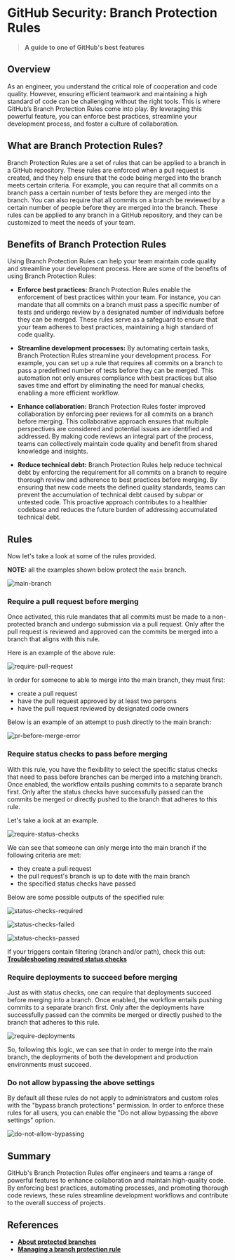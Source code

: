 # GitHub Security: Branch Protection Rules

> **A guide to one of GitHub's best features**

## Overview

As an engineer, you understand the critical role of cooperation and code quality. However, ensuring efficient teamwork and maintaining a high standard of code can be challenging without the right tools. This is where GitHub’s Branch Protection Rules come into play. By leveraging this powerful feature, you can enforce best practices, streamline your development process, and foster a culture of collaboration.

## What are Branch Protection Rules?

Branch Protection Rules are a set of rules that can be applied to a branch in a GitHub repository. These rules are enforced when a pull request is created, and they help ensure that the code being merged into the branch meets certain criteria. For example, you can require that all commits on a branch pass a certain number of tests before they are merged into the branch. You can also require that all commits on a branch be reviewed by a certain number of people before they are merged into the branch. These rules can be applied to any branch in a GitHub repository, and they can be customized to meet the needs of your team.

## Benefits of Branch Protection Rules

Using Branch Protection Rules can help your team maintain code quality and streamline your development process. Here are some of the benefits of using Branch Protection Rules:

- **Enforce best practices:** Branch Protection Rules enable the enforcement of best practices within your team. For instance, you can mandate that all commits on a branch must pass a specific number of tests and undergo review by a designated number of individuals before they can be merged. These rules serve as a safeguard to ensure that your team adheres to best practices, maintaining a high standard of code quality.

- **Streamline development processes:** By automating certain tasks, Branch Protection Rules streamline your development process. For example, you can set up a rule that requires all commits on a branch to pass a predefined number of tests before they can be merged. This automation not only ensures compliance with best practices but also saves time and effort by eliminating the need for manual checks, enabling a more efficient workflow.

- **Enhance collaboration:** Branch Protection Rules foster improved collaboration by enforcing peer reviews for all commits on a branch before merging. This collaborative approach ensures that multiple perspectives are considered and potential issues are identified and addressed. By making code reviews an integral part of the process, teams can collectively maintain code quality and benefit from shared knowledge and insights.

- **Reduce technical debt:** Branch Protection Rules help reduce technical debt by enforcing the requirement for all commits on a branch to require thorough review and adherence to best practices before merging. By ensuring that new code meets the defined quality standards, teams can prevent the accumulation of technical debt caused by subpar or untested code. This proactive approach contributes to a healthier codebase and reduces the future burden of addressing accumulated technical debt.

## Rules

Now let's take a look at some of the rules provided.

**NOTE:** all the examples shown below protect the `main` branch.

![main-branch](/assets/images/security/main-branch.png)

### Require a pull request before merging

Once activated, this rule mandates that all commits must be made to a non-protected branch and undergo submission via a pull request. Only after the pull request is reviewed and approved can the commits be merged into a branch that aligns with this rule.

Here is an example of the above rule:

![require-pull-request](/assets/images/security/require-pull-request.png)

In order for someone to able to merge into the main branch, they must first:

- create a pull request
- have the pull request approved by at least two persons
- have the pull request reviewed by designated code owners

Below is an example of an attempt to push directly to the main branch:

![pr-before-merge-error](/assets/images/security/pr-before-merge-error.png)

### Require status checks to pass before merging

With this rule, you have the flexibility to select the specific status checks that need to pass before branches can be merged into a matching branch. Once enabled, the workflow entails pushing commits to a separate branch first. Only after the status checks have successfully passed can the commits be merged or directly pushed to the branch that adheres to this rule.

Let's take a look at an example.

![require-status-checks](/assets/images/security/require-status-checks.png)

We can see that someone can only merge into the main branch if the following criteria are met:

- they create a pull request
- the pull request's branch is up to date with the main branch
- the specified status checks have passed

Below are some possible outputs of the specified rule:

![status-checks-required](/assets/images/security/status-checks-required.png)

![status-checks-failed](/assets/images/security/status-checks-failed.png)

![status-checks-passed](/assets/images/security/status-checks-passed.png)

If your triggers contain filtering (branch and/or path), check this out: [**Troubleshooting required status checks**](https://docs.github.com/en/repositories/configuring-branches-and-merges-in-your-repository/managing-protected-branches/troubleshooting-required-status-checks)

### Require deployments to succeed before merging

Just as with status checks, one can require that deployments succeed before merging into a branch. Once enabled, the workflow entails pushing commits to a separate branch first. Only after the deployments have successfully passed can the commits be merged or directly pushed to the branch that adheres to this rule.

![require-deployments](/assets/images/security/require-deployments.png)

So, following this logic, we can see that in order to merge into the main branch, the deployments of both the development and production environments must succeed.

### Do not allow bypassing the above settings

By default all these rules do not apply to administrators and custom roles with the "bypass branch protections" permission. In order to enforce these rules for all users, you can enable the "Do not allow bypassing the above settings" option.

![do-not-allow-bypassing](/assets/images/security/do-not-allow-bypassing.png)

## Summary

GitHub's Branch Protection Rules offer engineers and teams a range of powerful features to enhance collaboration and maintain high-quality code. By enforcing best practices, automating processes, and promoting thorough code reviews, these rules streamline development workflows and contribute to the overall success of projects.

## References

- [**About protected branches**](https://docs.github.com/en/repositories/configuring-branches-and-merges-in-your-repository/managing-protected-branches/about-protected-branches)
- [**Managing a branch protection rule**](https://docs.github.com/en/repositories/configuring-branches-and-merges-in-your-repository/managing-protected-branches/managing-a-branch-protection-rule)
